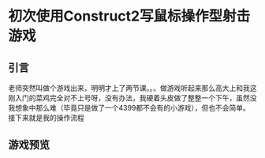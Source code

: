 # 初次使用Construct2写鼠标操作型射击游戏

## 引言
老师突然叫做个游戏出来，明明才上了两节课。。。做游戏听起来那么高大上和我这刚入门的菜鸡完全对不上号呀，没有办法，我硬着头皮做了整整一个下午，虽然没我想象中那么难（毕竟只是做了一个4399都不会有的小游戏），但也不会简单。接下来就是我的操作流程

## 游戏预览